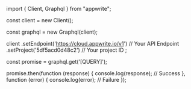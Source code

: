 import { Client, Graphql } from "appwrite";

const client = new Client();

const graphql = new Graphql(client);

client
    .setEndpoint('https://cloud.appwrite.io/v1') // Your API Endpoint
    .setProject('5df5acd0d48c2') // Your project ID
;

const promise = graphql.get('[QUERY]');

promise.then(function (response) {
    console.log(response); // Success
}, function (error) {
    console.log(error); // Failure
});